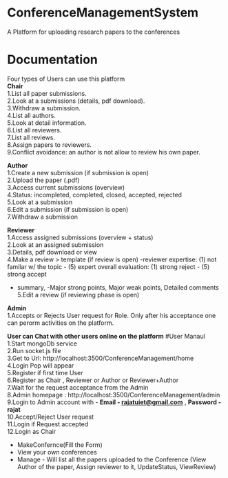 # ConferenceManagementSystem
A Platform for uploading research papers to the conferences </br>
# Documentation
Four types of Users can use this platform </br>
**Chair** </br>
1.List all paper submissions.</br>
2.Look at a submissions (details, pdf download).</br>
3.Withdraw a submission.</br>
4.List all authors.</br>
5.Look at detail information.</br>
6.List all reviewers.</br>
7.List all reviews.</br>
8.Assign papers to reviewers.</br>
9.Conflict avoidance: an author is not allow to review his own paper.</br>


**Author**</br>
1.Create a new submission (if submission is open)</br>
2.Upload the paper (.pdf) </br>
3.Access current submissions (overview) </br>
4.Status: incompleted, completed, closed, accepted, rejected </br>
5.Look at a submission </br>
6.Edit a submission (if submission is open) </br>
7.Withdraw a submission </br>



**Reviewer** </br>
1.Access assigned submissions (overview + status) </br>
2.Look at an assigned submission </br>
3.Details, pdf download or view </br>
4.Make a review > template (if review is open) 
-reviewer expertise: (1) not familar w/ the topic - (5) expert
overall evaluation: (1) strong reject - (5) strong accept
- summary,
-Major strong points,
Major weak points,
Detailed comments </br>
5.Edit a review (if reviewing phase is open) </br>

**Admin** </br>
1.Accepts or Rejects User request for Role. Only after his acceptance one can perorm activities on the platform.

**User can Chat with other users online on the platform**
#User Manaul
1.Start mongoDb service</br>
2.Run socket.js file</br>
3.Get to Url: http://localhost:3500/ConferenceManagement/home </br>
4.Login Pop will appear </br>
5.Register if first time User </br>
6.Register as Chair , Reviewer or Author or Reviewer+Author </br>
7.Wait for the request acceptance from the Admin </br>
8.Admin homepage : http://localhost:3500/ConferenceManagement/admin </br>
9.Login to Admin account with - **Email - rajatuiet@gmail.com** , **Password - rajat** </br>
10.Accept/Reject User request </br>
11.Login if Request accepted </br>
12.Login as Chair  </br>
  - MakeConfernce(Fill the Form)
  - View your own conferences
  - Manage - Will list all the papers uploaded to the Conference (View Author of the paper, Assign reviewer to it, UpdateStatus, ViewReview)
  
  
